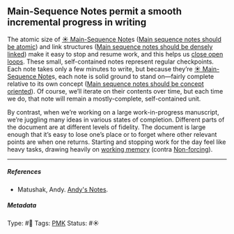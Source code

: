 ## Main-Sequence Notes permit a smooth incremental progress in writing

The atomic size of [☀️ Main-Sequence Note](Main-Sequence%20Note)s ([Main sequence notes should be atomic](Main%20sequence%20notes%20should%20be%20atomic.md)) and link structures ([Main sequence notes should be densely linked](Main%20sequence%20notes%20should%20be%20densely%20linked.md)) make it easy to stop and resume work, and this helps us [close open loops](Close%20open%20loops.md). These small, self-contained notes represent regular checkpoints. Each note takes only a few minutes to write, but because they’re [☀️ Main-Sequence Note](Main-Sequence%20Note)s, each note is solid ground to stand on—fairly complete relative to its own concept ([Main sequence notes should be concept oriented](Main%20sequence%20notes%20should%20be%20concept%20oriented.md)). Of course, we’ll iterate on their contents over time, but each time we do, that note will remain a mostly-complete, self-contained unit.

By contrast, when we’re working on a large work-in-progress manuscript, we’re juggling many ideas in various states of completion. Different parts of the document are at different levels of fidelity. The document is large enough that it’s easy to lose one’s place or to forget where other relevant points are when one returns. Starting and stopping work for the day feel like heavy tasks, drawing heavily on [working memory](Working%20memory.md) (contra [Non-forcing](Non-forcing.md)).

---

##### References

* Matushak, Andy. [Andy's Notes](Andy's%20Notes.md).

##### Metadata

Type: #🔴 
Tags: [PMK]()
Status: #☀️ 
